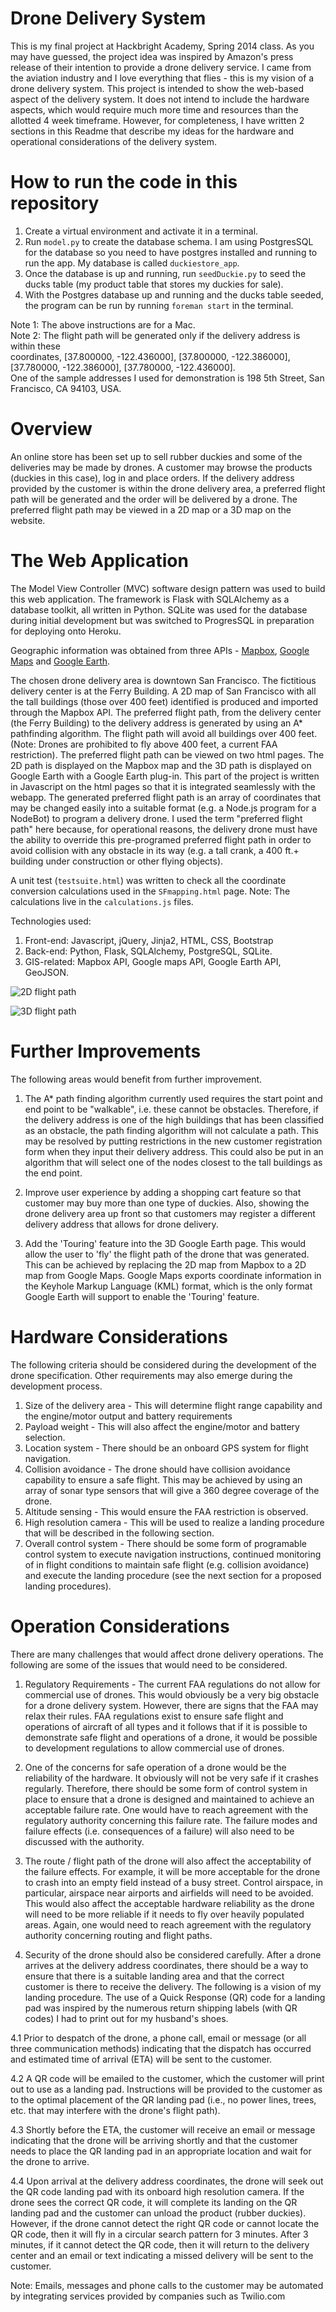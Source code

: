 Drone Delivery System
=====================

This is my final project at Hackbright Academy, Spring 2014 class. As you may have guessed, the project idea was inspired by Amazon's press release of their intention to provide a drone delivery service. I came from the aviation industry and I love everything that flies - this is my vision of a drone delivery system. This project is intended to show the web-based aspect of the delivery system. It does not intend to include the hardware aspects, which would require much more time and resources than the allotted 4 week timeframe. However, for completeness, I have written 2 sections in this Readme that describe my ideas for the hardware and operational considerations of the delivery system.

How to run the code in this repository
======================================

1. Create a virtual environment and activate it in a terminal.
2. Run `model.py` to create the database schema. I am using PostgresSQL for the database so you need to have postgres installed    and running to run the app. My database is called `duckiestore_app`.
3. Once the database is up and running, run `seedDuckie.py` to seed the ducks table (my product table that stores my duckies    for sale).
4. With the Postgres database up and running and the ducks table seeded, the program can be run by running `foreman start`    in the terminal.

Note 1: The above instructions are for a Mac.<br/>
Note 2: The flight path will be generated only if the delivery address is within these <br/>coordinates, [37.800000, -122.436000], [37.800000, -122.386000], [37.780000, -122.386000], [37.780000, -122.436000]. <br/>One of the sample addresses I used for demonstration is 198 5th Street, San Francisco, CA 94103, USA.

Overview
======

An online store has been set up to sell rubber duckies and some of the deliveries may be made by drones.  A customer may browse the products (duckies in this case), log in and place orders. If the delivery address provided by the customer is within the drone delivery area, a preferred flight path will be generated and the order will be delivered by a drone. The preferred flight path may be viewed in a 2D map or a 3D map on the website.

The Web Application
=========

The Model View Controller (MVC) software design pattern was used to build this web application. The framework is Flask with SQLAlchemy as a database toolkit, all written in Python. SQLite was used for the database during initial development but was switched to ProgresSQL in preparation for deploying onto Heroku. 

Geographic information was obtained from three APIs - [Mapbox](http://www.mapbox.com), [Google Maps](http://maps.google.com) and [Google Earth](http://earth.google.com).  

The chosen drone delivery area is downtown San Francisco. The fictitious delivery center is at the Ferry Building. A 2D map of San Francisco with all the tall buildings (those over 400 feet) identified is produced and imported through the Mapbox API. The preferred flight path, from the delivery center (the Ferry Building) to the delivery address is generated by using an A* pathfinding algorithm. The flight path will avoid all buildings over 400 feet. (Note: Drones are prohibited to fly above 400 feet, a current FAA restriction). The preferred flight path can be viewed on two html pages. The 2D path is displayed on the Mapbox map and the 3D path is displayed on Google Earth with a Google Earth plug-in. This part of the project is written in Javascript on the html pages so that it is integrated seamlessly with the webapp. The generated preferred flight path is an array of coordinates that may be changed easily into a suitable format (e.g. a Node.js program for a NodeBot) to program a delivery drone. I used the term "preferred flight path" here because, for operational reasons, the delivery drone must have the ability to override this pre-programed preferred flight path in order to avoid collision with any obstacle in its way (e.g. a tall crank, a 400 ft.+ building under construction or other flying objects).

A unit test (`testsuite.html`) was written to check all the coordinate conversion calculations used in the `SFmapping.html` page. 
Note: The calculations live in the `calculations.js` files.

Technologies used:

1. Front-end: Javascript, jQuery, Jinja2, HTML, CSS, Bootstrap
2. Back-end: Python, Flask, SQLAlchemy, PostgreSQL, SQLite.
3. GIS-related: Mapbox API, Google maps API, Google Earth API, GeoJSON.

![2D flight path](https://raw.githubusercontent.com/cathylouie/Drone_Delivery/b4ad5c2eed0587e97f9597e735ea03ff3100bc70/static/img/2DPath.png)

![3D flight path](https://raw.githubusercontent.com/cathylouie/Drone_Delivery/master/static/img/3DPath.png)

Further Improvements
============

The following areas would benefit from further improvement.

1. The A* path finding algorithm currently used requires the start point and end point to be "walkable", i.e. these cannot be obstacles. Therefore, if the delivery address is one of the high buildings that has been classified as an obstacle, the path finding algorithm will not calculate a path. This may be resolved by putting restrictions in the new customer registration form when they input their delivery address. This could also be put in an algorithm that will select one of the nodes closest to the tall buildings as the end point. 

2. Improve user experience by adding a shopping cart feature so that customer may buy more than one type of duckies. Also, showing the drone delivery area up front so that customers may register a different delivery address that allows for drone delivery.

3. Add the 'Touring' feature into the 3D Google Earth page. This would allow the user to 'fly' the flight path of the drone that was generated. This can be achieved by replacing the 2D map from Mapbox to a 2D map from Google Maps. Google Maps exports coordinate information in the Keyhole Markup Language (KML) format, which is the only format Google Earth will support to enable the 'Touring' feature. 

Hardware Considerations
=============

The following criteria should be considered during the development of the drone specification. Other requirements may also emerge during the development process.

1. Size of the delivery area - This will determine flight range capability and the engine/motor output and battery requirements  
2. Payload weight -  This will also affect the engine/motor and battery selection.
3. Location system - There should be an onboard GPS system for flight navigation. 
4. Collision avoidance - The drone should have collision avoidance capability to ensure a safe flight. This may be achieved by using an array of sonar type sensors that will give a 360 degree coverage of the drone.
5. Altitude sensing - This would ensure the FAA restriction is observed.
6. High resolution camera - This will be used to realize a landing procedure that will be described in the following section.
7. Overall control system - There should be some form of programable control system to execute navigation instructions, continued monitoring of in flight conditions to maintain safe flight (e.g. collision avoidance) and execute the landing procedure (see the next section for a proposed landing procedures).

Operation Considerations
=============

There are many challenges that would affect drone delivery operations. The following are some of the issues that would need to be considered.

1. Regulatory  Requirements - The current FAA regulations do not allow for commercial use of drones. This would obviously be a very big obstacle for a drone delivery system. However, there are signs that the FAA may relax their rules. FAA regulations exist to ensure safe flight and operations of aircraft of all types and it follows that if it is possible to demonstrate safe flight and operations of a drone, it would be possible to development regulations to allow commercial use of drones.

2. One of the concerns for safe operation of a drone would be the reliability of the hardware. It obviously will not be very safe if it crashes regularly. Therefore, there should be some form of control system in place to ensure that a drone is designed and maintained to achieve an acceptable failure rate. One would have to reach agreement with the regulatory authority concerning this failure rate. The failure modes and failure effects (i.e. consequences of a failure) will also need to be discussed with the authority.

3. The route / flight path of the drone will also affect the acceptability of the failure effects. For example, it will be more acceptable for the drone to crash into an empty field instead of a busy street. Control airspace, in particular, airspace near airports and airfields will need to be avoided. This would also affect the acceptable hardware reliability as the drone will need to be more reliable if it needs to fly over heavily populated areas.  Again, one would need to reach agreement with the regulatory authority concerning routing and flight paths.

4. Security of the drone should also be considered carefully. After a drone arrives at the delivery address coordinates, there should be a way to ensure that there is a suitable landing area and that the correct customer is there to receive the delivery. The following is a vision of my landing procedure. The use of a Quick Response (QR) code for a landing pad was inspired by the numerous return shipping labels (with QR codes) I had to print out for my husband's shoes.

  4.1 Prior to despatch of the drone, a phone call, email or message (or all three communication methods) indicating that the dispatch has occurred and estimated time of arrival (ETA) will be sent to the customer.

  4.2 A QR code will be emailed to the customer, which the customer will print out to use as a landing pad.  Instructions will be provided to the customer as to the optimal placement of the QR landing pad (i.e., no power lines, trees, etc.  that may interfere with the drone's flight path).

  4.3 Shortly before the ETA, the customer will receive an email or message indicating that the drone will be arriving shortly and that the customer needs to place the QR landing pad in an appropriate location and wait for the drone to   arrive.

  4.4 Upon arrival at the delivery address coordinates, the drone will seek out the QR code landing pad with its onboard high resolution camera.  If the drone sees the correct QR code, it will complete its landing on the QR landing pad and the customer can unload the product (rubber duckies).  However, if the drone cannot detect the right QR code or cannot locate the QR code, then it will fly in a circular search pattern for 3 minutes.  After 3 minutes, if it cannot detect the QR code, then it will return to the delivery center and an email or text indicating a missed delivery will be sent to the customer.
  
  Note: Emails, messages and phone calls to the customer may be automated by integrating services provided by companies such as Twilio.com
